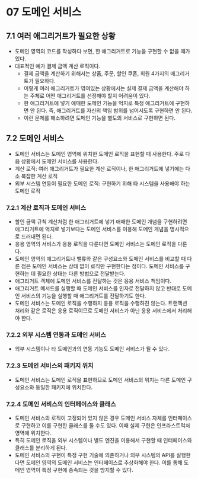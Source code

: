 # 07 도메인 서비스

## 7.1 여러 애그리거트가 필요한 상황

- 도메인 영역의 코드를 작성하다 보면, 한 애그리거트로 기능을 구현할 수 없을 때가 있다.
- 대표적인 예가 결제 금액 계산 로직이다.
    - 결제 금액을 계산하기 위해서는 상품, 주문, 할인 쿠폰, 회원 4가지의 애그리거트가 필요하다.
    - 이렇게 여러 애그리거트가 엮여있는 상황에서는 실제 결제 금액을 계산해야 하는 주체로 어떤 애그리거트를 선정해야 할지 어려움이 있다.
    - 한 애그리거트에 넣기 애매한 도메인 기능을 억지로 특정 애그리거트에 구현하면 안 된다. 즉, 애그리거트를 자신의 책임 범위를 넘어서도록 구현하면 안 된다.
    - 이런 문제를 해소하려면 도메인 기능을 별도의 서비스로 구현하면 된다.

## 7.2 도메인 서비스

- 도메인 서비스는 도메인 영역에 위치한 도메인 로직을 표현할 때 사용한다. 주로 다음 상황에서 도메인 서비스를 사용한다.
- 계산 로직: 여러 애그리거트가 필요한 계산 로직이나, 한 애그리거트에 넣기에는 다소 복잡한 계산 로직
- 외부 시스템 연동이 필요한 도메인 로직: 구현하기 위해 타 시스템을 사용해야 하는 도메인 로직

### 7.2.1 계산 로직과 도메인 서비스

- 할인 금액 규칙 계산처럼 한 애그리거트에 넣기 애매한 도메인 개념을 구현하려면 애그리거트에 억지로 넣기보다는 도메인 서비스를 이용해 도메인 개념을 명시적으로 드러내면 된다.
- 응용 영역의 서비스가 응용 로직을 다룬다면 도메인 서비스는 도메인 로직을 다룬다.
- 도메인 영역의 애그리거트나 밸류와 같은 구성요소와 도메인 서비스를 비교할 때 다른 점은 도메인 서비스는 상태 없이 로직만 구현한다는 점이다. 도메인 서비스를 구현하는 데 필요한 상태는 다른 방법으로 전달받는다.
- 애그리거트 객체에 도메인 서비스를 전달하는 것은 응용 서비스 책임이다.
- 애그리거트 메서드를 실행할 때 도메인 서비스를 인자로 전달하지 않고 반대로 도메인 서비스의 기능을 실행할 때 애그리거트를 전달하기도 한다.
- 도메인 서비스는 도메인 로직을 수행하지 응용 로직을 수행하진 않는다. 트랜잭션 처리와 같은 로직은 응용 로직이므로 도메인 서비스가 아닌 응용 서비스에서 처리해야 한다.

### 7.2.2 외부 시스템 연동과 도메인 서비스

- 외부 시스템이나 타 도메인과의 연동 기능도 도메인 서비스가 될 수 있다.

### 7.2.3 도메인 서비스의 패키지 위치

- 도메인 서비스는 도메인 로직을 표현하므로 도메인 서비스의 위치는 다른 도메인 구성요소와 동일한 패키지에 위치한다.

### 7.2.4 도메인 서비스의 인터페이스와 클래스

- 도메인 서비스의 로직이 고정되어 있지 않은 경우 도메인 서비스 자체를 인터페이스로 구현하고 이를 구현한 클래스를 둘 수도 있다. 이때 실제 구현은 인프라스트럭처 영역에 위치한다.
- 특히 도메인 로직을 외부 시스템이나 별도 엔진을 이용해서 구현할 때 인터페이스와 클래스를 분리하게 된다.
- 도메인 서비스의 구현이 특정 구현 기술에 의존하거나 외부 시스템의 API를 실행한다면 도메인 영역의 도메인 서비스는 인터페이스로 추상화해야 한다. 이를 통해 도메인 영역이 특정 구현에 종속되는 것을 방지할 수 있다.